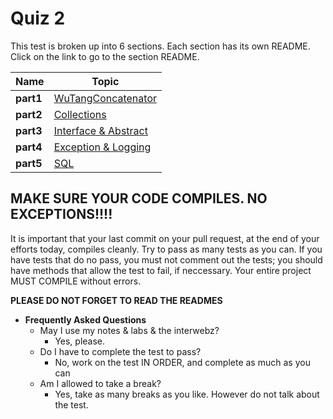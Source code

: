 # Quiz 2

This test is broken up into 6 sections. Each section has its own README. Click on the link to go to the section README.


| Name | Topic |
| ----------- | ------------ |
| **part1**       |   [WuTangConcatenator](Part1-Conditional-README.md) |
| **part2**       |   [Collections](Part2-Collections-README.md) |
| **part3**       |   [Interface & Abstract](Part3-Interface-README.md) |
| **part4**       |   [Exception & Logging](Part4-CSV-README.md) |
| **part5**       |   [SQL](Part5-SQL-README.md) |


## MAKE SURE YOUR CODE COMPILES. NO EXCEPTIONS!!!!

It is important that your last commit on your pull request, at the end of your efforts today, compiles cleanly.
Try to pass as many tests as you can. If you have tests that do no pass, you
must not comment out the tests; you should have methods that allow the test to fail, if neccessary.
Your entire project MUST COMPILE without errors. 

**PLEASE DO NOT FORGET TO READ THE READMES**


* **Frequently Asked Questions**
   * May I use my notes & labs & the interwebz?
      * Yes, please.
  * Do I have to complete the test to pass?
      * No, work on the test IN ORDER, and complete as much as you can
  * Am I allowed to take a break?
     * Yes, take as many breaks as you like. However do not talk about the test.	  	
